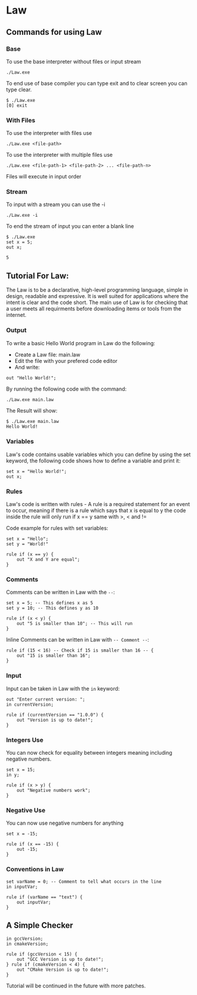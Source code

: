 # Law

## Commands for using Law

### Base
To use the base interpreter without files or input stream
```law
./Law.exe
```
To end use of base compiler you can type exit and to clear screen you can type clear.
```law
$ ./Law.exe
[0] exit
```

### With Files
To use the interpreter with files use
```law
./Law.exe <file-path>
```

To use the interpreter with multiple files use
```law
./Law.exe <file-path-1> <file-path-2> ... <file-path-n>
```
Files will execute in input order

### Stream
To input with a stream you can use the -i
```law
./Law.exe -i
```
To end the stream of input you can enter a blank line
```law
$ ./Law.exe
set x = 5;
out x;

5
```

## Tutorial For Law:
The Law is to be a declarative, high-level programming language, simple in design, readable and expressive. It is well suited for applications where the intent is clear and the code short. The main use of Law is for checking that a user meets all requirments before downloading items or tools from the internet. 

### Output
To write a basic Hello World program in Law do the following:
- Create a Law file: main.law
- Edit the file with your prefered code editor
- And write:
```law
out "Hello World!";
```
By running the following code with the command:
```bash
./Law.exe main.law
```
The Result will show:
```
$ ./Law.exe main.law
Hello World!

```
### Variables
Law's code contains usable variables which you can define by using the set keyword, the following code shows how to define a variable and print it:
```law
set x = "Hello World!";
out x;
```

### Rules
Law's code is written with rules - A rule is a required statement for an event to occur, meaning if there is a rule which says that x is equal to y the code inside the rule will only run if x == y same with >, < and !=

Code example for rules with set variables:
```law
set x = "Hello";
set y = "World!"

rule if (x == y) {
    out "X and Y are equal";
}
```

### Comments
Comments can be written in Law with the `--`:
```law
set x = 5; -- This defines x as 5
set y = 10; -- This defines y as 10

rule if (x < y) {
    out "5 is smaller than 10"; -- This will run
}
```
Inline Comments can be written in Law with `-- Comment --`:
```law
rule if (15 < 16) -- Check if 15 is smaller than 16 -- {
    out "15 is smaller than 16";
}
```

### Input
Input can be taken in Law with the `in` keyword:
```law
out "Enter current version: ";
in currentVersion;

rule if (currentVersion == "1.0.0") {
    out "Version is up to date!";
}
```

### Integers Use

You can now check for equality between integers meaning including negative numbers.
```law
set x = 15;
in y;

rule if (x > y) {
    out "Negative numbers work";
}
```

### Negative Use

You can now use negative numbers for anything
```law
set x = -15;

rule if (x == -15) {
    out -15;
}
```

### Conventions in Law
```law
set varName = 0; -- Comment to tell what occurs in the line
in inputVar;

rule if (varName == "text") {
    out inputVar;
}
```

## A Simple Checker
```law
in gccVersion;
in cmakeVersion;

rule if (gccVersion < 15) {
    out "GCC Version is up to date!";
} rule if (cmakeVersion < 4) {
    out "CMake Version is up to date!";
}
```

Tutorial will be continued in the future with more patches.
